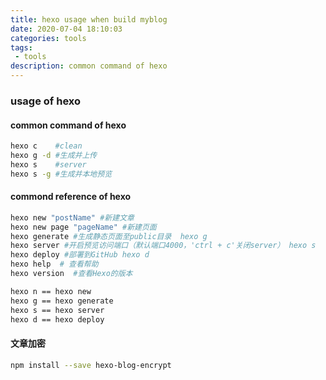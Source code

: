 ```yaml
---
title: hexo usage when build myblog
date: 2020-07-04 18:10:03
categories: tools
tags:
 - tools
description: common command of hexo
---
```

### usage of hexo
#### common command of hexo
```sh
hexo c    #clean
hexo g -d #生成并上传
hexo s    #server
hexo s -g #生成并本地预览
```
#### commond reference of hexo
```sh
hexo new "postName" #新建文章
hexo new page "pageName" #新建页面
hexo generate #生成静态页面至public目录  hexo g
hexo server #开启预览访问端口（默认端口4000，'ctrl + c'关闭server） hexo s
hexo deploy #部署到GitHub hexo d
hexo help  # 查看帮助
hexo version  #查看Hexo的版本

hexo n == hexo new
hexo g == hexo generate
hexo s == hexo server
hexo d == hexo deploy
```

#### 文章加密
```sh
npm install --save hexo-blog-encrypt
```